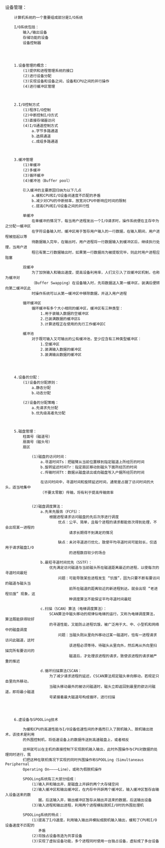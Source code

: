 设备管理：


		计算机系统的一个重要组成部分是I/O系统

		I/O系统包括：
			输入/输出设备
			存储功能的设备
			设备控制器




		1.设备管理的概念：
			(1)提供和进程管理系统的接口
			(2)进行设备分配
			(3)实现设备和设备之间，设备和CPU之间的并行操作
			(4)进行缓冲区管理



		2.I/O控制方式
			(1)程序I/O控制
			(2)中断控制I/O方式
			(3)直接存储器访问
			(4)I/O通道控制方式
				a.字节多路通道
				b.选择通道
				c.成组多路通道



		3.缓冲管理
			(1)单缓冲
			(2)多缓冲
			(3)循环缓冲
			(4)缓冲池（Buffer pool）

			引入缓冲的主要原因归纳为以下几点
				a.缓和CPU和I/O设备间速度不匹配的矛盾
				b.减少对CPU的中断频率，放宽对CPU中断响应时间的限制
				c.提高CPU和I/O设备之间的并行性

			单缓冲
				在单缓冲的情况下，每当用户进程发出一个I/O请求时，操作系统便在主存中为之分配一缓冲区
				在字符设备输入时，缓冲区用于暂存用户输入的一行数据，在输入期间，用户进程被挂起以等
				待数据输入完毕，在输出时，用户进程将一行数据输入到缓冲区后，继续执行处理，当用户进
				程已有第二行数据输出时，如果第一行数据尚为被提取完毕，则此时用户进程应阻塞

			双缓冲
				为了加快输入和输出速度，提高设备利用率，人们又引入了双缓冲区机制，也称为缓冲对
				（Buffer Swapping）在设备输入时，先将数据送入第一缓冲区，装满后便转向第二缓冲区此
				时操作系统可以从第一缓冲区中移除数据，并送入用户进程

			循环缓冲区
				循环缓冲有多个大小相同的缓冲区，缓冲区有三种类型：
					1.用于装输入数据的空缓冲区
					2.已装满数据的缓冲区G
					3.计算进程正在使用的先行工作缓冲区C

			缓冲池
				对于既可输入又可输出的公有缓冲池，至少应含有三种类型缓冲区：
					1.空缓冲区
					2.装满输入数据的缓冲区
					3.装满输出数据的缓冲区




		4.设备的分配：
			(1)设备的分配原则：
				a.静态分配
				b.动态分配

			(2)设备的分配策略：
				a.先请求先分配
				b.优先级高者先分配



		5.磁盘管理：
			柱面号（磁道号）
			扇面号（磁头号）
			扇区

				(1)磁盘的访问时间：
					a.寻道时间Ts：把磁臂从当前位置移到指定磁道上所经历的时间
					b.旋转延迟时间Tr：指定扇区移动到磁头下面所经历的时间
					c.传输时间Tt：数据从磁盘读出或向磁盘写入户据所经历的时间

					在访问时间中，寻道时间和旋转延迟时间，通常是占据了访问时间的大头，适当地集中
					（不要太零散）传输，将有利于提高传输效率


				(2)磁盘调度算法：
					a.先来先服务（FCFS）：
						根据进程请求访问磁盘的先后次序进行调度
							优点：公平、简单，且每个进程的请求都能依次得到处理，不会出现某一进程的
								 请求长期得不到满足的情况

							缺点：未对寻道进行优化，致使平均寻道时间可能较长，仅适用于请求磁盘I/O
								 的进程数目较少的场合

					b.最短寻道时间优先（SSTF）：
						优先满足访问磁道与当前磁头所在磁道距离最近的进程，以使每次的寻道时间最短
							问题：可能导致某些进程发生 “饥饿”，因为只要不断有要访问的磁道与磁头当
								 前所在磁道的距离较近的新进程到达，就会出现 “老进程饥饿” 现象，这
								 种调度算法不能保证平均寻道时间最短

					c.扫描（SCAN）算法（电梯调度算法）：
						SCAN算法中磁头移动的规律似电梯的运行，又称为电梯调度算法，算法既能获得较好
						的寻道性能，又能防止进程饥饿，被广泛用于大、中、小型机和网络中的磁盘调度
							问题：当磁头刚从里向外移动过某一磁道时，恰有一进程请求访问此磁道，这时
								 该进程必须等待，待磁头从里向外，然后再从外向里扫描完所有要访问的
								 磁道后，才处理该进程的请求，致使该进程的请求被严重的推迟

					d.循环扫描算法CSCAN：
						为了减少请求进程的延迟，CSCAN算法规定磁头单向移动，若规定只自里向外移动，
						当磁头移动最外的被访问磁道时，磁头立即返回到最里的欲访问磁道，即将最小磁道
						号紧接着最大磁道号构成循环，进行扫描




		6.虚设备与SPOOLing技术

			为缓和CPU的高速性能与I/O设备低速性间的矛盾而引入了脱机输入、脱机输出技术，该技术是利用
			的外围控制机，将低速设备上的数据传送到高速磁盘上，或者相反

			这样就可以在主机的直接控制下实现脱机输入输出，此时外围操作与CPU对数据的处理同时进行，我
			们把这种在联机情况下实现的同时外围操作称SPOOLing（Simultaneaus Periphernal 
			Operating On————Line），或称为假脱机操作

			SPOOLing系统有三大部分组成：
				(1)输入井和输出井，是磁盘上开辟的两个大存储空间
				(2)输入缓冲区和输出缓冲区，在内存中开辟两个缓冲区，输入缓冲区暂存由输入设备送来的数
				   据，后送输入井，输出缓冲区暂存从输出井送来的数据，后送输出设备
				(3)输入进程和输出进程，利用两个进程模拟脱机I/O时的外围处理机

			SPOOLing系统的特点：
				(1)提高了I/O速度，利用输入输出井模拟成脱机输入输出，缓和了CPU和I/O设备速度不匹配的
				   矛盾
				(2)将独占设备改造为共享设备
				(3)实现了虚拟设备功能，多个进程同时使用一台独占设备，虚拟成了多台设备